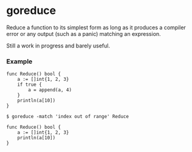 # goreduce

Reduce a function to its simplest form as long as it produces a compiler
error or any output (such as a panic) matching an expression.

Still a work in progress and barely useful.

### Example

```
func Reduce() bool {
	a := []int{1, 2, 3}
	if true {
		a = append(a, 4)
	}
	println(a[10])
}
```

	$ goreduce -match 'index out of range' Reduce

```
func Reduce() bool {
	a := []int{1, 2, 3}
	println(a[10])
}
```
